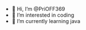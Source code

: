 - 👋 Hi, I’m @PriOFF369
- 👀 I’m interested in coding
- 🌱 I’m currently learning java 



<!---
PriOFF369/PriOFF369 is a ✨ special ✨ repository because its `README.md` (this file) appears on your GitHub profile.
You can click the Preview link to take a look at your changes.
--->
